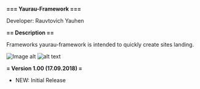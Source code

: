 **=== Yaurau-Framework ===**

Developer: Rauvtovich Yauhen

**== Description ==**

Frameworks yaurau-framework is intended to quickly create sites landing.

![Image alt](https://github.com/yaurau/yaurau-framework/raw/master/www/public/img/yaurau-framework.png)
![alt text](public/img/yaurau-framework_admin.png)

**= Version 1.00 (17.09.2018) =**
* NEW: Initial Release

